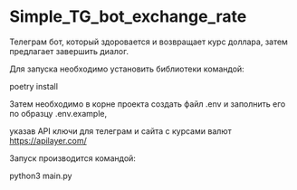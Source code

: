 # Simple_TG_bot_exchange_rate
Телеграм бот, который здоровается и возвращает курс доллара, затем предлагает завершить диалог.

Для запуска необходимо установить библиотеки командой:

  poetry install
  
Затем необходимо в корне проекта создать файл .env и заполнить его по образцу .env.example, 

указав API ключи для телеграм и сайта с курсами валют https://apilayer.com/


Запуск производится командой:

  python3 main.py
